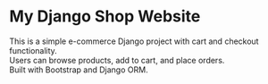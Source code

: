 # My Django Shop Website

This is a simple e-commerce Django project with cart and checkout functionality.  
Users can browse products, add to cart, and place orders.  
Built with Bootstrap and Django ORM.